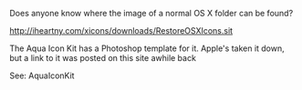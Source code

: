Does anyone know where the image of a normal OS X folder can be found?

http://iheartny.com/xicons/downloads/RestoreOSXIcons.sit

The Aqua Icon Kit has a Photoshop template for it. Apple's taken it down, but a link to it was posted on this site awhile back

See: AquaIconKit
